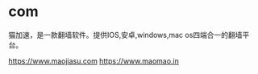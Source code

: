# com
猫加速，是一款翻墙软件。提供IOS,安卓,windows,mac os四端合一的翻墙平台。

https://www.maojiasu.com
https://www.maomao.in
